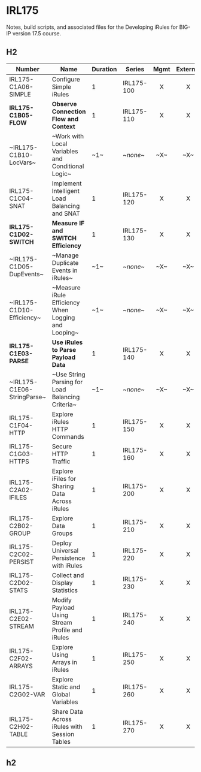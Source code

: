 # IRL175

Notes, build scripts, and associated files for the Developing iRules for BIG-IP version 17.5 course.

## H2

|Number                    |Name                                               |Duration|Series    |Mgmt|External|Internal|
|--------------------------|---------------------------------------------------|--------|----------|:--:|:------:|:------:|
|IRL175-C1A06-SIMPLE       |Configure Simple iRules                            |1       |IRL175-100|X   |X       |X       |
|**IRL175-C1B05-FLOW**     |**Observe Connection Flow and Context**            |1       |IRL175-110|X   |X       |X       |
|~IRL175-C1B10-LocVars~    |~Work with Local Variables and Conditional Logic~  |~1~     |~*none*~  |~X~ |~X~     |~X~     |
|IRL175-C1C04-SNAT         |Implement Intelligent Load Balancing and SNAT      |1       |IRL175-120|X   |X       |X       |
|**IRL175-C1D02-SWITCH**   |**Measure IF and SWITCH Efficiency**               |1       |IRL175-130|X   |X       |X       |
|~IRL175-C1D05-DupEvents~  |~Manage Duplicate Events in iRules~                |~1~     |~*none*~  |~X~ |~X~     |~X~     |
|~IRL175-C1D10-Efficiency~ |~Measure iRule Efficiency When Logging and Looping~|~1~     |~*none*~  |~X~ |~X~     |~X~     |
|**IRL175-C1E03-PARSE**    |**Use iRules to Parse Payload Data**               |1       |IRL175-140|X   |X       |X       |
|~IRL175-C1E06-StringParse~|~Use String Parsing for Load Balancing Criteria~   |~1~     |~*none*~  |~X~ |~X~     |~X~     |
|IRL175-C1F04-HTTP         |Explore iRules HTTP Commands                       |1       |IRL175-150|X   |X       |X       |
|IRL175-C1G03-HTTPS        |Secure HTTP Traffic                                |1       |IRL175-160|X   |X       |X       |
|IRL175-C2A02-IFILES       |Explore iFiles for Sharing Data Across iRules      |1       |IRL175-200|X   |X       |X       |
|IRL175-C2B02-GROUP        |Explore Data Groups                                |1       |IRL175-210|X   |X       |X       |
|IRL175-C2C02-PERSIST      |Deploy Universal Persistence with iRules           |1       |IRL175-220|X   |X       |X       |
|IRL175-C2D02-STATS        |Collect and Display Statistics                     |1       |IRL175-230|X   |X       |X       |
|IRL175-C2E02-STREAM       |Modify Payload Using Stream Profile and iRules     |1       |IRL175-240|X   |X       |X       |
|IRL175-C2F02-ARRAYS       |Explore Using Arrays in iRules                     |1       |IRL175-250|X   |X       |X       |
|IRL175-C2G02-VAR          |Explore Static and Global Variables                |1       |IRL175-260|X   |X       |X       |
|IRL175-C2H02-TABLE        |Share Data Across iRules with Session Tables       |1       |IRL175-270|X   |X       |X       |

## h2

